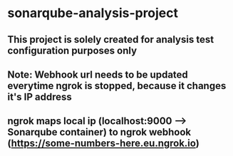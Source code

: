 # sonarqube-analysis-project
## This project is solely created for analysis test configuration purposes only

## Note: Webhook url needs to be updated everytime ngrok is stopped, because it changes it's IP address

## ngrok maps local ip (localhost:9000 --> Sonarqube container) to ngrok webhook (https://some-numbers-here.eu.ngrok.io)
